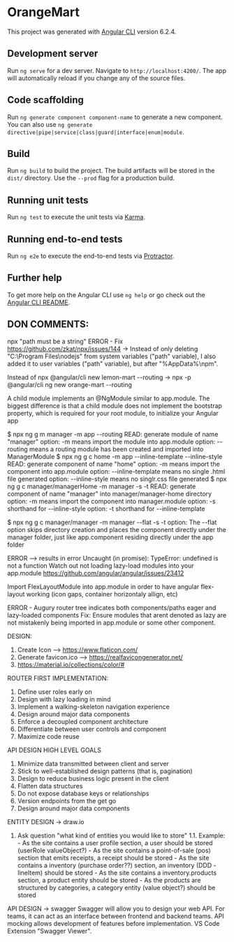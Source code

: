 # OrangeMart

This project was generated with [Angular CLI](https://github.com/angular/angular-cli) version 6.2.4.

## Development server

Run `ng serve` for a dev server. Navigate to `http://localhost:4200/`. The app will automatically reload if you change any of the source files.

## Code scaffolding

Run `ng generate component component-name` to generate a new component. You can also use `ng generate directive|pipe|service|class|guard|interface|enum|module`.

## Build

Run `ng build` to build the project. The build artifacts will be stored in the `dist/` directory. Use the `--prod` flag for a production build.

## Running unit tests

Run `ng test` to execute the unit tests via [Karma](https://karma-runner.github.io).

## Running end-to-end tests

Run `ng e2e` to execute the end-to-end tests via [Protractor](http://www.protractortest.org/).

## Further help

To get more help on the Angular CLI use `ng help` or go check out the [Angular CLI README](https://github.com/angular/angular-cli/blob/master/README.md).

## DON COMMENTS:
npx "path must be a string" ERROR - Fix https://github.com/zkat/npx/issues/144
-> Instead of only deleting "C:\Program Files\nodejs" from system variables ("path" variable), I also added it to user variables ("path" variable), but after "%AppData%\npm".

Instead of npx @angular/cli new lemon-mart --routing -> npx -p @angular/cli ng new orange-mart --routing

A child module implements an @NgModule similar to app.module. The biggest difference is that a child module does not implement the bootstrap property, which is required for your root module, to initialize your Angular app

$ npx ng g m manager -m app --routing
READ: generate module of name "manager"
option: -m means import the module into app.module 
option: --routing means a routing module has been created and imported into ManagerModule 
$ npx ng g c home -m app --inline-template --inline-style
READ: generate component of name "home"
option: -m means import the component into app.module
option: --inline-template means no single .html file generated
option: --inline-style means no singlr.css file generated
$ npx ng g c manager/managerHome -m manager -s -t
READ: generate component of name "manager" into manager/manager-home directory
option: -m means import the component into manager.module
option: -s shorthand for --inline-style
option: -t shorthand for --inline-template

$ npx ng g c manager/manager -m manager --flat -s -t
option: The --flat option skips directory creation and places the component directly under the manager folder, just like app.component residing directly under the app folder

ERROR --> results in error Uncaught (in promise): TypeError: undefined is not a function
Watch out not loading lazy-load modules into your app.module
https://github.com/angular/angular/issues/23412

Import FlexLayoutModule into app.module in order to have angular flex-layout working (icon gaps, container horizontaly allign, etc)

ERROR - Augury router tree indicates both components/paths eager and lazy-loaded components
Fix: Ensure modules that arent denoted as lazy are not mistakenly being imported in app.module or some other component. 

DESIGN:
1. Create Icon --> https://www.flaticon.com/
2. Generate favicon.ico --> https://realfavicongenerator.net/
3. https://material.io/collections/color/#

ROUTER FIRST IMPLEMENTATION:
1. Define user roles early on
2. Design with lazy loading in mind
3. Implement a walking-skeleton navigation experience
4. Design around major data components
5. Enforce a decoupled component architecture
6. Differentiate between user controls and component
7. Maximize code reuse

API DESIGN HIGH LEVEL GOALS
1. Minimize data transmitted between client and server
2. Stick to well-established design patterns (that is, pagination)
3. Design to reduce business logic present in the client
4. Flatten data structures
5. Do not expose database keys or relationships
6. Version endpoints from the get go
7. Design around major data components

ENTITY DESIGN -> draw.io
1. Ask question "what kind of entities you would like to store"
1.1. Example: - As the site contains a user profile section, a user should be stored (userRole valueObject?)
              - As the site contains a point-of-sale (pos) section that emits receipts, a receipt should be stored
              - As the site contains a inventory (purchase order??) section, an inventory (DDD - lineItem) should be stored
              - As the site contains a inventory.products section, a product entity should be stored
              - As the products are structured by categories, a category entity (value object?) should be stored

API DESIGN -> swagger
Swagger will allow you to design your web API. For teams, it can act as an interface between frontend and backend teams. API mocking allows development of features before implementation. VS Code Extension "Swagger Viewer".

              

